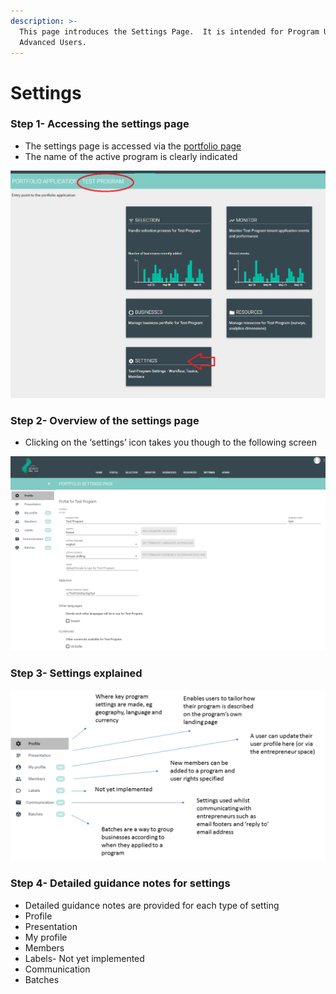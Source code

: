 ```yaml
---
description: >-
  This page introduces the Settings Page.  It is intended for Program Users and
  Advanced Users.
---
```


# Settings

### Step 1- Accessing the settings page

* The settings page is accessed via the [portfolio page](https://docs.preignition.org/~/edit/primary/program-users/introduction-to-the-portfolio-page)
* The name of the active program is clearly indicated

![](../../../.gitbook/assets/image%20%2828%29.png)

### Step 2- Overview of the settings page

* Clicking on the ‘settings’ icon takes you though to the following screen

![](../../../.gitbook/assets/image%20%283%29.png)

### Step 3- Settings explained

![](../../../.gitbook/assets/image%20%2818%29.png)

### Step 4- Detailed guidance notes for settings

* Detailed guidance notes are provided for each type of setting
* Profile
* Presentation
* My profile
* Members
* Labels- Not yet implemented
* Communication
* Batches



